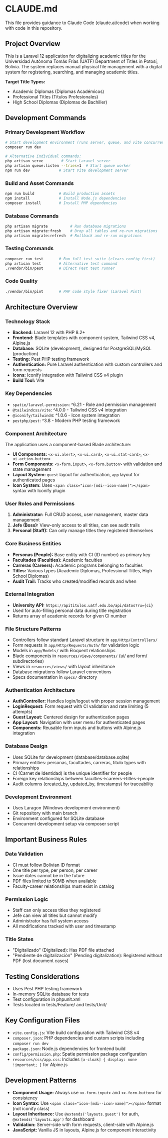 # CLAUDE.md

This file provides guidance to Claude Code (claude.ai/code) when working with code in this repository.

## Project Overview

This is a Laravel 12 application for digitalizing academic titles for the Universidad Autónoma Tomás Frías (UATF) Department of Titles in Potosí, Bolivia. The system replaces manual physical file management with a digital system for registering, searching, and managing academic titles.

**Target Title Types:**
- Academic Diplomas (Diplomas Académicos)
- Professional Titles (Títulos Profesionales) 
- High School Diplomas (Diplomas de Bachiller)

## Development Commands

### Primary Development Workflow
```bash
# Start development environment (runs server, queue, and vite concurrently)
composer run dev

# Alternative individual commands:
php artisan serve        # Start Laravel server
php artisan queue:listen --tries=1  # Start queue worker
npm run dev             # Start Vite development server
```

### Build and Asset Commands
```bash
npm run build           # Build production assets
npm install             # Install Node.js dependencies
composer install        # Install PHP dependencies
```

### Database Commands
```bash
php artisan migrate          # Run database migrations
php artisan migrate:fresh    # Drop all tables and re-run migrations
php artisan migrate:refresh  # Rollback and re-run migrations
```

### Testing Commands
```bash
composer run test       # Run full test suite (clears config first)
php artisan test        # Alternative test command
./vendor/bin/pest       # Direct Pest test runner
```

### Code Quality
```bash
./vendor/bin/pint       # PHP code style fixer (Laravel Pint)
```

## Architecture Overview

### Technology Stack
- **Backend:** Laravel 12 with PHP 8.2+
- **Frontend:** Blade templates with component system, Tailwind CSS v4, Alpine.js
- **Database:** SQLite (development), designed for PostgreSQL/MySQL (production)
- **Testing:** Pest PHP testing framework
- **Authentication:** Pure Laravel authentication with custom controllers and form requests
- **Icons:** Iconify integration with Tailwind CSS v4 plugin
- **Build Tool:** Vite

### Key Dependencies
- `spatie/laravel-permission`: ^6.21 - Role and permission management
- `@tailwindcss/vite`: ^4.0.0 - Tailwind CSS v4 integration
- `@iconify/tailwind4`: ^1.0.6 - Icon system integration
- `pestphp/pest`: ^3.8 - Modern PHP testing framework

### Component Architecture
The application uses a component-based Blade architecture:
- **UI Components:** `<x-ui.alert>`, `<x-ui.card>`, `<x-ui.stat-card>`, `<x-ui.action-button>`
- **Form Components:** `<x-form.input>`, `<x-form.button>` with validation and state management
- **Layout System:** `guest` layout for authentication, `app` layout for authenticated pages
- **Icon System:** Uses `<span class="icon-[mdi--icon-name]"></span>` syntax with Iconify plugin

### User Roles and Permissions
1. **Administrator:** Full CRUD access, user management, master data management
2. **Jefe (Boss):** View-only access to all titles, can see audit trails
3. **Personal (Staff):** Can only manage titles they registered themselves

### Core Business Entities
- **Personas (People):** Base entity with CI (ID number) as primary key
- **Facultades (Faculties):** Academic faculties
- **Carreras (Careers):** Academic programs belonging to faculties
- **Titles:** Various types (Academic Diplomas, Professional Titles, High School Diplomas)
- **Audit Trail:** Tracks who created/modified records and when

### External Integration
- **University API:** `https://apititulos.uatf.edu.bo/api/datos?ru={ci}`
- Used for auto-filling personal data during title registration
- Returns array of academic records for given CI number

### File Structure Patterns
- Controllers follow standard Laravel structure in `app/Http/Controllers/`
- Form requests in `app/Http/Requests/Auth/` for validation logic
- Models in `app/Models/` with Eloquent relationships
- Blade components in `resources/views/components/` (ui/ and form/ subdirectories)
- Views in `resources/views/` with layout inheritance
- Database migrations follow Laravel conventions
- Specs documentation in `specs/` directory

### Authentication Architecture
- **AuthController:** Handles login/logout with proper session management
- **LoginRequest:** Form request with CI validation and rate limiting (5 attempts)
- **Guest Layout:** Centered design for authentication pages
- **App Layout:** Navigation with user menu for authenticated pages
- **Components:** Reusable form inputs and buttons with Alpine.js integration

### Database Design
- Uses SQLite for development (database/database.sqlite)
- Primary entities: personas, facultades, carreras, titulo types with relationships
- CI (Carnet de Identidad) is the unique identifier for people
- Foreign key relationships between faculties->careers->titles->people
- Audit columns (created_by, updated_by, timestamps) for traceability

### Development Environment
- Uses Laragon (Windows development environment)
- Git repository with main branch
- Environment configured for SQLite database
- Concurrent development setup via composer script

## Important Business Rules

### Data Validation
- CI must follow Bolivian ID format
- One title per type, per person, per career
- Issue dates cannot be in the future
- PDF files limited to 50MB when available
- Faculty-career relationships must exist in catalog

### Permission Logic
- Staff can only access titles they registered
- Jefe can view all titles but cannot modify
- Administrator has full system access
- All modifications tracked with user and timestamp

### Title States
- "Digitalizado" (Digitalized): Has PDF file attached
- "Pendiente de digitalización" (Pending digitalization): Registered without PDF (lost document cases)

## Testing Considerations
- Uses Pest PHP testing framework
- In-memory SQLite database for tests
- Test configuration in phpunit.xml
- Tests located in tests/Feature/ and tests/Unit/

## Key Configuration Files
- `vite.config.js`: Vite build configuration with Tailwind CSS v4
- `composer.json`: PHP dependencies and custom scripts including `composer run dev`
- `package.json`: Node.js dependencies for frontend build
- `config/permission.php`: Spatie permission package configuration
- `resources/css/app.css`: Includes `[x-cloak] { display: none !important; }` for Alpine.js

## Development Patterns
- **Component Usage:** Always use `<x-form.input>` and `<x-form.button>` for consistency
- **Icon Syntax:** Use `<span class="icon-[mdi--icon-name]"></span>` format (not iconify class)
- **Layout Inheritance:** Use `@extends('layouts.guest')` for auth, `@extends('layouts.app')` for dashboard
- **Validation:** Server-side with form requests, client-side with Alpine.js
- **JavaScript:** Vanilla JS in layouts, Alpine.js for component interactivity